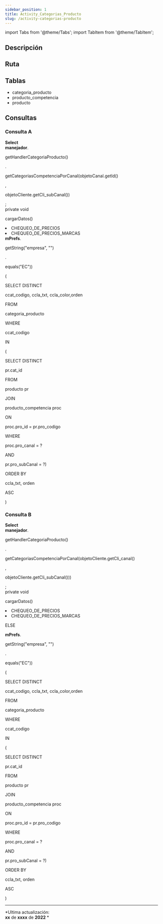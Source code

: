 ```yaml
---
sidebar_position: 1
title: Activity_Categorias_Producto
slug: /activity-categorias-producto
---
```

import Tabs from '@theme/Tabs';
import TabItem from '@theme/TabItem';

## Descripción


## Ruta


## Tablas

- categoria_producto
- producto_competencia
- producto

## Consultas


### Consulta A

<Tabs>
  <TabItem value="Tipo" label="Tipo" default>
    <section>
      <b>Select</b>
    </section>
  </TabItem>

  <TabItem value="Método" label="Método">
    <section>
      <b>manejador</b>.<p class='red'>getHandlerCategoriaProducto()</p>.<p class='green'>getCategoriasCompetenciaPorCanal(objetoCanal.getId()</p>, <p class='blue'>objetoCliente.getCli_subCanal())</p>;
    </section>
  </TabItem>

  <TabItem value="Método desde donde se invoca" label="Método desde donde se invoca">
    <section>
      private void <p class='red'>cargarDatos()</p>
    </section>
  </TabItem>

  <TabItem value="Módulos" label="Módulos" default>
    <section>
      <li>CHEQUEO_DE_PRECIOS</li>
      <li>CHEQUEO_DE_PRECIOS_MARCAS</li>
    </section>
  </TabItem>

  <TabItem value="Condiciones" label="Condiciones">
    <section>
      <b>mPrefs</b>.<p class='red'>getString("empresa", "")</p>.<p class='green'>equals("EC"))</p>
      </section>
  </TabItem>

  <TabItem value="Query" label="Query">
    <section>
      <p>(<p class='green'>SELECT DISTINCT</p> ccat_codigo, ccla_txt, ccla_color,orden</p> 
      <p><p class='blue'>FROM</p> categoria_producto <p class='blue'>WHERE</p> ccat_codigo <p class='blue'>IN</p>(<p class='blue'>SELECT DISTINCT</p> pr.cat_id</p>
      <p><p class='blue'>FROM</p> producto pr</p>
      <p><p class='blue'>JOIN</p> producto_competencia proc <p class='blue'>ON</p> proc.pro_id = pr.pro_codigo</p>
      <p><p class='blue'>WHERE</p> proc.pro_canal = ? <p class='blue'>AND</p> pr.pro_subCanal = ?)</p>
      <p><p class='blue'>ORDER BY</p> ccla_txt, orden <p class='blue'>ASC</p>)</p>
    </section>
  </TabItem>
</Tabs>


### Consulta B

<Tabs>
  <TabItem value="1" label="Tipo" default>
    <section>
      <b>Select</b>
    </section>
  </TabItem>

  <TabItem value="2" label="Método">
    <section>
      <b>manejador</b>.<p class='red'>getHandlerCategoriaProducto()</p>.<p class='green'>getCategoriasCompetenciaPorCanal(objetoCliente.getCli_canal()</p>, <p class='blue'>objetoCliente.getCli_subCanal()))</p>;
    </section>    
  </TabItem>

  <TabItem value="3" label="Método desde donde se invoca">
    <section>
      private void <p class='red'>cargarDatos()</p>
    </section>    
  </TabItem>

  <TabItem value="4" label="Módulos" default>
    <section>
      <li>CHEQUEO_DE_PRECIOS</li>
      <li>CHEQUEO_DE_PRECIOS_MARCAS</li>
    </section>    
  </TabItem>

  <TabItem value="Condiciones" label="Condiciones">
    <section>
      <p class='blue'>ELSE</p> <b>mPrefs</b>.<p class='red'>getString("empresa", "")</p>.<p class='green'>equals("EC"))</p>
      </section>
  </TabItem>

  <TabItem value="5" label="Query">
    <section>
      <p>(<p class='green'>SELECT DISTINCT</p> ccat_codigo, ccla_txt, ccla_color,orden</p> 
      <p><p class='blue'>FROM</p> categoria_producto <p class='blue'>WHERE</p> ccat_codigo <p class='blue'>IN</p>(<p class='blue'>SELECT DISTINCT</p> pr.cat_id</p>
      <p><p class='blue'>FROM</p> producto pr</p>
      <p><p class='blue'>JOIN</p> producto_competencia proc <p class='blue'>ON</p> proc.pro_id = pr.pro_codigo</p>
      <p><p class='blue'>WHERE</p> proc.pro_canal = ? <p class='blue'>AND</p> pr.pro_subCanal = ?)</p>
      <p><p class='blue'>ORDER BY</p> ccla_txt, orden <p class='blue'>ASC</p>)</p>
    </section>    
  </TabItem>
</Tabs>


***
*Ultima actualización:   
**xx** de **xxxx** de **2022** *